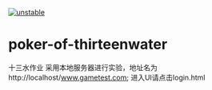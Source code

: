 [![unstable](http://badges.github.io/stability-badges/dist/unstable.svg)](http://github.com/badges/stability-badges)

# poker-of-thirteenwater
十三水作业
采用本地服务器进行实验，地址名为http://localhost/www.gametest.com;
进入UI请点击login.html
